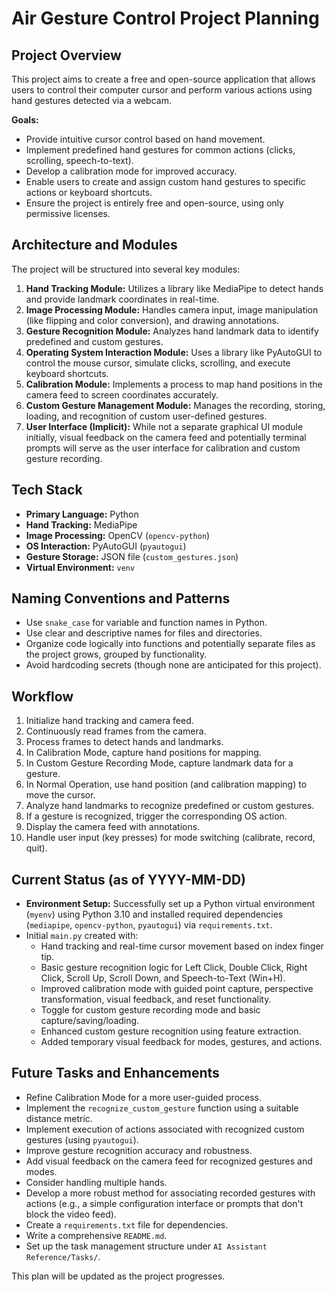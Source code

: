 # Air Gesture Control Project Planning

## Project Overview

This project aims to create a free and open-source application that allows users to control their computer cursor and perform various actions using hand gestures detected via a webcam.

**Goals:**
- Provide intuitive cursor control based on hand movement.
- Implement predefined hand gestures for common actions (clicks, scrolling, speech-to-text).
- Develop a calibration mode for improved accuracy.
- Enable users to create and assign custom hand gestures to specific actions or keyboard shortcuts.
- Ensure the project is entirely free and open-source, using only permissive licenses.

## Architecture and Modules

The project will be structured into several key modules:

1.  **Hand Tracking Module:** Utilizes a library like MediaPipe to detect hands and provide landmark coordinates in real-time.
2.  **Image Processing Module:** Handles camera input, image manipulation (like flipping and color conversion), and drawing annotations.
3.  **Gesture Recognition Module:** Analyzes hand landmark data to identify predefined and custom gestures.
4.  **Operating System Interaction Module:** Uses a library like PyAutoGUI to control the mouse cursor, simulate clicks, scrolling, and execute keyboard shortcuts.
5.  **Calibration Module:** Implements a process to map hand positions in the camera feed to screen coordinates accurately.
6.  **Custom Gesture Management Module:** Manages the recording, storing, loading, and recognition of custom user-defined gestures.
7.  **User Interface (Implicit):** While not a separate graphical UI module initially, visual feedback on the camera feed and potentially terminal prompts will serve as the user interface for calibration and custom gesture recording.

## Tech Stack

-   **Primary Language:** Python
-   **Hand Tracking:** MediaPipe
-   **Image Processing:** OpenCV (`opencv-python`)
-   **OS Interaction:** PyAutoGUI (`pyautogui`)
-   **Gesture Storage:** JSON file (`custom_gestures.json`)
-   **Virtual Environment:** `venv`

## Naming Conventions and Patterns

-   Use `snake_case` for variable and function names in Python.
-   Use clear and descriptive names for files and directories.
-   Organize code logically into functions and potentially separate files as the project grows, grouped by functionality.
-   Avoid hardcoding secrets (though none are anticipated for this project).

## Workflow

1.  Initialize hand tracking and camera feed.
2.  Continuously read frames from the camera.
3.  Process frames to detect hands and landmarks.
4.  In Calibration Mode, capture hand positions for mapping.
5.  In Custom Gesture Recording Mode, capture landmark data for a gesture.
6.  In Normal Operation, use hand position (and calibration mapping) to move the cursor.
7.  Analyze hand landmarks to recognize predefined or custom gestures.
8.  If a gesture is recognized, trigger the corresponding OS action.
9.  Display the camera feed with annotations.
10. Handle user input (key presses) for mode switching (calibrate, record, quit).

## Current Status (as of YYYY-MM-DD)

-   **Environment Setup:** Successfully set up a Python virtual environment (`myenv`) using Python 3.10 and installed required dependencies (`mediapipe`, `opencv-python`, `pyautogui`) via `requirements.txt`.
-   Initial `main.py` created with:
    -   Hand tracking and real-time cursor movement based on index finger tip.
    -   Basic gesture recognition logic for Left Click, Double Click, Right Click, Scroll Up, Scroll Down, and Speech-to-Text (Win+H).
    -   Improved calibration mode with guided point capture, perspective transformation, visual feedback, and reset functionality.
    -   Toggle for custom gesture recording mode and basic capture/saving/loading.
    -   Enhanced custom gesture recognition using feature extraction.
    -   Added temporary visual feedback for modes, gestures, and actions.

## Future Tasks and Enhancements

-   Refine Calibration Mode for a more user-guided process.
-   Implement the `recognize_custom_gesture` function using a suitable distance metric.
-   Implement execution of actions associated with recognized custom gestures (using `pyautogui`).
-   Improve gesture recognition accuracy and robustness.
-   Add visual feedback on the camera feed for recognized gestures and modes.
-   Consider handling multiple hands.
-   Develop a more robust method for associating recorded gestures with actions (e.g., a simple configuration interface or prompts that don't block the video feed).
-   Create a `requirements.txt` file for dependencies.
-   Write a comprehensive `README.md`.
-   Set up the task management structure under `AI Assistant Reference/Tasks/`.

This plan will be updated as the project progresses. 